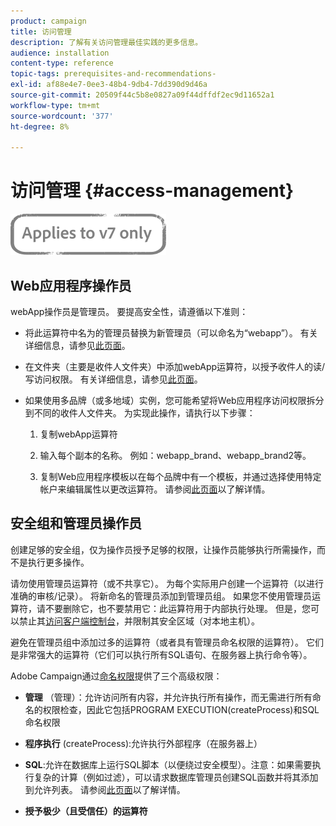 ```yaml
---
product: campaign
title: 访问管理
description: 了解有关访问管理最佳实践的更多信息。
audience: installation
content-type: reference
topic-tags: prerequisites-and-recommendations-
exl-id: af88e4e7-0ee3-48b4-9db4-7dd390d9d46a
source-git-commit: 20509f44c5b8e0827a09f44dffdf2ec9d11652a1
workflow-type: tm+mt
source-wordcount: '377'
ht-degree: 8%

---
```


# 访问管理 {#access-management}

![](../../assets/v7-only.svg)

## Web应用程序操作员

webApp操作员是管理员。 要提高安全性，请遵循以下准则：

* 将此运算符中名为的管理员替换为新管理员（可以命名为“webapp”）。 有关详细信息，请参见[此页面](../../platform/using/access-management.md)。

* 在文件夹（主要是收件人文件夹）中添加webApp运算符，以授予收件人的读/写访问权限。 有关详细信息，请参见[此页面](../../platform/using/access-management.md)。

* 如果使用多品牌（或多地域）实例，您可能希望将Web应用程序访问权限拆分到不同的收件人文件夹。 为实现此操作，请执行以下步骤：

   1. 复制webApp运算符

   1. 输入每个副本的名称。 例如：webapp_brand、webapp_brand2等。

   1. 复制Web应用程序模板以在每个品牌中有一个模板，并通过选择使用特定帐户来编辑属性以更改运算符。  请参阅[此页面](../../web/using/defining-web-forms-properties.md)以了解详情。

## 安全组和管理员操作员

创建足够的安全组，仅为操作员授予足够的权限，让操作员能够执行所需操作，而不是执行更多操作。

请勿使用管理员运算符（或不共享它）。 为每个实际用户创建一个运算符（以进行准确的审核/记录）。 将新命名的管理员添加到管理员组。 如果您不使用管理员运算符，请不要删除它，也不要禁用它：此运算符用于内部执行处理。 但是，您可以禁止其[访问客户端控制台](../../platform/using/access-management.md)，并限制其安全区域（对本地主机）。

避免在管理员组中添加过多的运算符（或者具有管理员命名权限的运算符）。 它们是非常强大的运算符（它们可以执行所有SQL语句、在服务器上执行命令等）。

Adobe Campaign通过[命名权限](../../platform/using/access-management.md#named-rights)提供了三个高级权限：

* **管理** （管理）：允许访问所有内容，并允许执行所有操作，而无需进行所有命名的权限检查，因此它包括PROGRAM EXECUTION(createProcess)和SQL命名权限

* **程序执行** (createProcess):允许执行外部程序（在服务器上）

* **SQL**:允许在数据库上运行SQL脚本（以便绕过安全模型）。注意：如果需要执行复杂的计算（例如过滤），可以请求数据库管理员创建SQL函数并将其添加到允许列表。 请参阅[此页面](../../installation/using/scripting-coding-guidelines.md)以了解详情。

* **授予极少（且受信任）的运算符**
